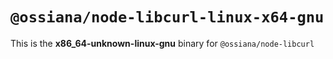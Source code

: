 # `@ossiana/node-libcurl-linux-x64-gnu`

This is the **x86_64-unknown-linux-gnu** binary for `@ossiana/node-libcurl`